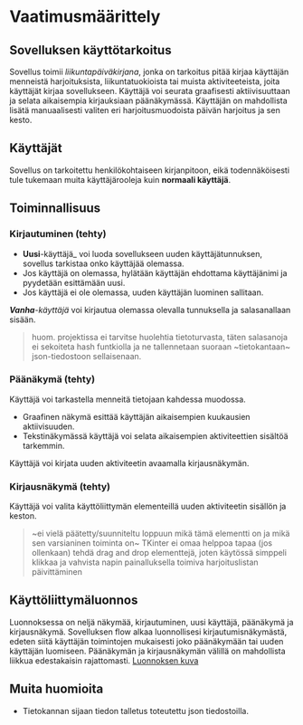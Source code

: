 # Vaatimusmäärittely

## Sovelluksen käyttötarkoitus
Sovellus toimii *liikuntapäiväkirjana*, jonka on tarkoitus pitää kirjaa käyttäjän menneistä harjoituksista, liikuntatuokioista tai muista aktiviteeteista, joita käyttäjät kirjaa sovellukseen. 
Käyttäjä voi seurata graafisesti aktiivisuuttaan ja selata aikaisempia kirjauksiaan päänäkymässä. Käyttäjän on mahdollista lisätä manuaalisesti valiten eri harjoitusmuodoista päivän harjoitus ja sen kesto.

## Käyttäjät
Sovellus on tarkoitettu henkilökohtaiseen kirjanpitoon, eikä todennäköisesti tule tukemaan muita käyttäjärooleja kuin **normaali käyttäjä**.

## Toiminnallisuus

### Kirjautuminen (tehty)
- **Uusi**-käyttäjä_ voi luoda sovellukseen uuden käyttäjätunnuksen, sovellus tarkistaa onko käyttäjää olemassa. 
- Jos käyttäjä on olemassa, hylätään käyttäjän ehdottama käyttäjänimi ja pyydetään esittämään uusi.
- Jos käyttäjä ei ole olemassa, uuden käyttäjän luominen sallitaan.

_**Vanha**-käyttäjä_ voi kirjautua olemassa olevalla tunnuksella ja salasanallaan sisään.
> huom. projektissa ei tarvitse huolehtia tietoturvasta, täten salasanoja ei sekoiteta hash funtkiolla ja ne tallennetaan suoraan ~tietokantaan~ json-tiedostoon sellaisenaan.

### Päänäkymä (tehty)
Käyttäjä voi tarkastella menneitä tietojaan kahdessa muodossa. 
- Graafinen näkymä esittää käyttäjän aikaisempien kuukausien aktiivisuuden.
- Tekstinäkymässä käyttäjä voi selata aikaisempien aktiviteettien sisältöä tarkemmin.

Käyttäjä voi kirjata uuden aktiviteetin avaamalla kirjausnäkymän.

### Kirjausnäkymä (tehty)
Käyttäjä voi valita käyttöliittymän elementeillä uuden aktiviteetin sisällön ja keston.  
> ~ei vielä päätetty/suunniteltu loppuun mikä tämä elementti on ja mikä sen varsianinen toiminta on~ TKinter ei omaa helppoa tapaa (jos ollenkaan) tehdä drag and drop elementtejä, joten käytössä simppeli klikkaa ja vahvista napin painalluksella toimiva harjoituslistan päivittäminen


## Käyttöliittymäluonnos
Luonnoksessa on neljä näkymää, kirjautuminen, uusi käyttäjä, päänäkymä ja kirjausnäkymä. Sovelluksen flow alkaa luonnollisesi kirjautumisnäkymästä, edeten siitä käyttäjän toimintojen mukaisesti joko päänäkymään tai uuden käyttäjän luomiseen. Päänäkymän ja kirjausnäkymän välillä on mahdollista liikkua edestakaisin rajattomasti.
[Luonnoksen kuva](käyttöliittymäluonnos.png)

## Muita huomioita
- Tietokannan sijaan tiedon talletus toteutettu json tiedostoilla. 

